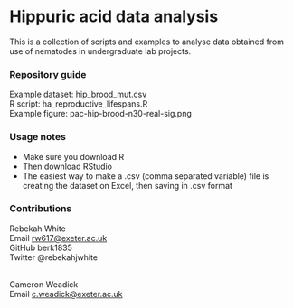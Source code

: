# Hippuric acid data analysis
This is a collection of scripts and examples to analyse data obtained from use of nematodes in undergraduate lab projects. </br>

### Repository guide 
Example dataset: hip_brood_mut.csv </br>
R script: ha_reproductive_lifespans.R </br>
Example figure: pac-hip-brood-n30-real-sig.png </br> 

### Usage notes 
* Make sure you download R </br>
* Then download RStudio </br>
* The easiest way to make a .csv (comma separated variable) file is creating the dataset on Excel, then saving in .csv format 

### Contributions 
Rebekah White </br>
Email rw617@exeter.ac.uk </br>
GitHub berk1835 </br>
Twitter @rebekahjwhite </br></br>

Cameron Weadick </br>
Email c.weadick@exeter.ac.uk
